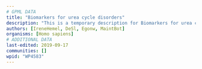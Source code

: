 ```yaml
---
# GPML DATA
title: "Biomarkers for urea cycle disorders"
description: "This is a temporary description for Biomarkers for urea cycle disorders"
authors: [IreneHemel, DeSl, Egonw, MaintBot]
organisms: [Homo sapiens]
# ADDITIONAL DATA
last-edited: 2019-09-17
communities: []
wpid: "WP4583"
---
```

